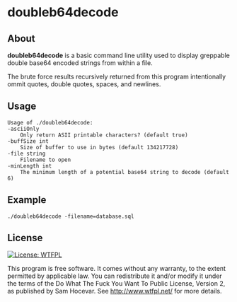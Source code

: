 # doubleb64decode

## About

**doubleb64decode** is a basic command line utility used to display greppable double base64 encoded strings from within a file.

The brute force results recursively returned from this program intentionally ommit quotes, double quotes, spaces, and newlines.

## Usage
    Usage of ./doubleb64decode:
    -asciiOnly
    	Only return ASII printable characters? (default true)
    -buffSize int
    	Size of buffer to use in bytes (default 134217728)
    -file string
    	Filename to open
    -minLength int
    	The minimum length of a potential base64 string to decode (default 6)

## Example
    ./doubleb64decode -filename=database.sql

## License
 [![License: WTFPL](https://img.shields.io/badge/License-WTFPL-brightgreen.svg)](http://www.wtfpl.net/about/) 

This program is free software. It comes without any warranty, to
the extent permitted by applicable law. You can redistribute it
and/or modify it under the terms of the Do What The Fuck You Want
To Public License, Version 2, as published by Sam Hocevar. See
http://www.wtfpl.net/ for more details.